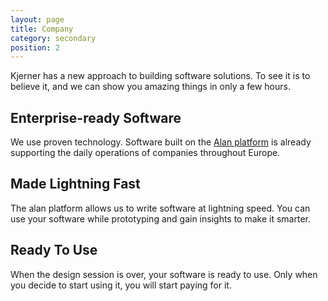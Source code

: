 ```yaml
---
layout: page
title: Company
category: secondary
position: 2
---
```



Kjerner has a new approach to building software solutions. To see it is to believe it, and we can show you amazing things in only a few hours.


## Enterprise-ready Software

We use proven technology. Software built on the [Alan platform](https://alan-platform.com) is already supporting the daily operations of companies throughout Europe.

## Made Lightning Fast

The alan platform allows us to write software at lightning speed. You can use your software while prototyping and gain insights to make it smarter.

## Ready To Use

When the design session is over, your software is ready to use. Only when you decide to start using it, you will start paying for it.
